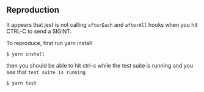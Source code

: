 ## Reproduction

It appears that jest is not calling `afterEach` and `afterAll` hooks when you
hit CTRL-C to send a SIGINT.

To reproduce, first run yarn install
```
$ yarn install
```

then you should be able to hit ctrl-c while the test suite is running and you
see that `test suite is running`

```
$ yarn test

```
